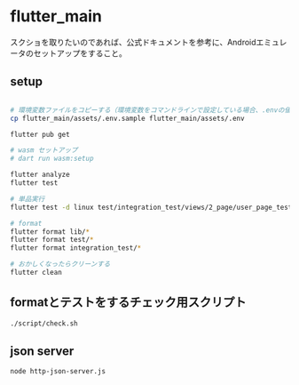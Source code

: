 # flutter_main

スクショを取りたいのであれば、公式ドキュメントを参考に、Androidエミュレータのセットアップをすること。

## setup

```bash

# 環境変数ファイルをコピーする（環境変数をコマンドラインで設定している場合、.envの値が上書きされます。）
cp flutter_main/assets/.env.sample flutter_main/assets/.env

flutter pub get

# wasm セットアップ
# dart run wasm:setup

flutter analyze
flutter test

# 単品実行
flutter test -d linux test/integration_test/views/2_page/user_page_test.dart

# format
flutter format lib/*
flutter format test/*
flutter format integration_test/*

# おかしくなったらクリーンする
flutter clean
```

## formatとテストをするチェック用スクリプト

```bash
./script/check.sh
```

## json server

```bash
node http-json-server.js
```
